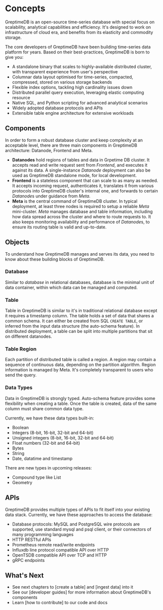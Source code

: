 # Concepts

GreptimeDB is an open-source time-series database with special focus on
scalability, analytical capabilities and efficiency. It's designed to work on
infrastructure of cloud era, and benefits from its elasticity and commodity
storage.

The core developers of GreptimeDB have been building time-series data platform
for years. Based on their best-practices, GreptimeDB is born to give you:

- A standalone binary that scales to highly-available distributed cluster, with
  transparent experience from user's perspective
- Columnar data layout optimised for time-series, compacted, compressed, stored
  on various storage backends
- Flexible index options, tackling high cardinality issues down
- Distributed parallel query execution, leveraging elastic computing resource
- Native SQL, and Python scripting for advanced analytical scenarios
- Widely adopted database protocols and APIs
- Extensible table engine architecture for extensive workloads

## Components

In order to form a robust database cluster and keep complexity at an acceptable
level, there are three main components in GreptimeDB architecture: Datanode,
Frontend and Meta.

- **Datanodes** hold regions of tables and data in Grpetime DB cluster. It
  accepts read and write request sent from *Frontend*, and executes it against
  its data. A single-instance *Datanode* deployment can also be used as
  GreptimeDB standalone mode, for local development.
- **Frontend** is a stateless component that can scale to as many as needed. It
  accepts incoming request, authenticates it, translates it from various
  protocols into GreptimeDB cluster's internal one, and forwards to certain
  *Datanode*s under guidance from *Meta*.
- **Meta** is the central command of GreptimeDB cluster. In typical deployment,
  at least three nodes is required to setup a reliable *Meta*
  mini-cluster. *Meta* manages database and table information, including how
  data spread across the cluster and where to route requests to. It also keeps
  monitoring availability and performance of *Datanode*s, to ensure its routing
  table is valid and up-to-date.

## Objects

To understand how GreptimeDB manages and serves its data, you need to know
about these building blocks of GreptimeDB.

### Database

Similar to *database* in relational databases, database is the minimal unit of
data container, within which data can be managed and computed.

### Table

Table in GreptimeDB is similar to it's in traditional relational database
except it requires a timestamp column. The table holds a set of data that shares
a common schema. It can either be created from SQL `CREATE TABLE`, or inferred
from the input data structure (the auto-schema feature). In distributed
deployment, a table can be split into multiple partitions that sit on different
datanodes.

### Table Region

Each partition of distributed table is called a region. A region may contain a
sequence of continuous data, depending on the partition algorithm. Region
information is managed by Meta. It's completely transparent to users who send
the query.

### Data Types

Data in GreptimeDB is strongly typed. Auto-schema feature provides some
flexibility when creating a table. Once the table is created, data of the same
column must share common data type.

Currently, we have these data types built-in:

- Boolean
- Integers (8-bit, 16-bit, 32-bit and 64-bit)
- Unsigned integers (8-bit, 16-bit, 32-bit and 64-bit)
- Float numbers (32-bit and 64-bit)
- Bytes
- String
- Date, datatime and timestamp

There are new types in upcoming releases:

- Compound type like List
- Geometry

## APIs

GreptimeDB provides multiple types of APIs to fit itself into your existing
data stack. Currently, we have these approaches to access the database:

- Database protocols: MySQL and PostgreSQL wire protocols are supported, use
  standard mysql and psql client, or their connectors of many programming
  languages
- HTTP RESTful APIs
- Prometheus remote read/write endpoints
- Influxdb line protocol compatible API over HTTP
- OpenTSDB compatible API over TCP and HTTP
- gRPC endpoints

## What's Next

- See next chapters to [create a table] and [ingest data] into it
- See our [developer guides] for more information about GreptimeDB's components
- Learn [how to contribute] to our code and docs
